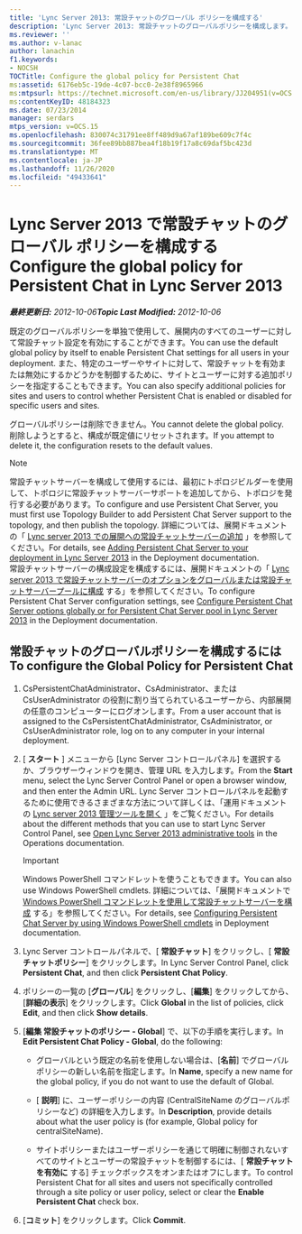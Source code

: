 ```yaml
---
title: 'Lync Server 2013: 常設チャットのグローバル ポリシーを構成する'
description: 'Lync Server 2013: 常設チャットのグローバルポリシーを構成します。'
ms.reviewer: ''
ms.author: v-lanac
author: lanachin
f1.keywords:
- NOCSH
TOCTitle: Configure the global policy for Persistent Chat
ms:assetid: 6176eb5c-19de-4c07-bcc0-2e38f8965966
ms:mtpsurl: https://technet.microsoft.com/en-us/library/JJ204951(v=OCS.15)
ms:contentKeyID: 48184323
ms.date: 07/23/2014
manager: serdars
mtps_version: v=OCS.15
ms.openlocfilehash: 830074c31791ee8ff489d9a67af189be609c7f4c
ms.sourcegitcommit: 36fee89bb887bea4f18b19f17a8c69daf5bc423d
ms.translationtype: MT
ms.contentlocale: ja-JP
ms.lasthandoff: 11/26/2020
ms.locfileid: "49433641"
---
```

# <a name="configure-the-global-policy-for-persistent-chat-in-lync-server-2013"></a><span data-ttu-id="44f11-103">Lync Server 2013 で常設チャットのグローバル ポリシーを構成する</span><span class="sxs-lookup"><span data-stu-id="44f11-103">Configure the global policy for Persistent Chat in Lync Server 2013</span></span>

<div data-xmlns="http://www.w3.org/1999/xhtml">

<div class="topic" data-xmlns="http://www.w3.org/1999/xhtml" data-msxsl="urn:schemas-microsoft-com:xslt" data-cs="https://msdn.microsoft.com/">

<div data-asp="https://msdn2.microsoft.com/asp">



</div>

<div id="mainSection">

<div id="mainBody"><span data-ttu-id="44f11-104">

<span> </span></span><span class="sxs-lookup"><span data-stu-id="44f11-104">

<span> </span></span></span>

<span data-ttu-id="44f11-105">_**最終更新日:** 2012-10-06_</span><span class="sxs-lookup"><span data-stu-id="44f11-105">_**Topic Last Modified:** 2012-10-06_</span></span>

<span data-ttu-id="44f11-106">既定のグローバルポリシーを単独で使用して、展開内のすべてのユーザーに対して常設チャット設定を有効にすることができます。</span><span class="sxs-lookup"><span data-stu-id="44f11-106">You can use the default global policy by itself to enable Persistent Chat settings for all users in your deployment.</span></span> <span data-ttu-id="44f11-107">また、特定のユーザーやサイトに対して、常設チャットを有効または無効にするかどうかを制御するために、サイトとユーザーに対する追加ポリシーを指定することもできます。</span><span class="sxs-lookup"><span data-stu-id="44f11-107">You can also specify additional policies for sites and users to control whether Persistent Chat is enabled or disabled for specific users and sites.</span></span>

<span data-ttu-id="44f11-108">グローバルポリシーは削除できません。</span><span class="sxs-lookup"><span data-stu-id="44f11-108">You cannot delete the global policy.</span></span> <span data-ttu-id="44f11-109">削除しようとすると、構成が既定値にリセットされます。</span><span class="sxs-lookup"><span data-stu-id="44f11-109">If you attempt to delete it, the configuration resets to the default values.</span></span>

<div>


> [!NOTE]  
> <span data-ttu-id="44f11-110">常設チャットサーバーを構成して使用するには、最初にトポロジビルダーを使用して、トポロジに常設チャットサーバーサポートを追加してから、トポロジを発行する必要があります。</span><span class="sxs-lookup"><span data-stu-id="44f11-110">To configure and use Persistent Chat Server, you must first use Topology Builder to add Persistent Chat Server support to the topology, and then publish the topology.</span></span> <span data-ttu-id="44f11-111">詳細については、展開ドキュメントの「 <A href="lync-server-2013-adding-persistent-chat-server-to-your-deployment.md">Lync server 2013 での展開への常設チャットサーバーの追加</A> 」を参照してください。</span><span class="sxs-lookup"><span data-stu-id="44f11-111">For details, see <A href="lync-server-2013-adding-persistent-chat-server-to-your-deployment.md">Adding Persistent Chat Server to your deployment in Lync Server 2013</A> in the Deployment documentation.</span></span><BR><span data-ttu-id="44f11-112">常設チャットサーバーの構成設定を構成するには、展開ドキュメントの「 <A href="lync-server-2013-configure-persistent-chat-server-options-globally-or-for-persistent-chat-server-pool.md">Lync server 2013 で常設チャットサーバーのオプションをグローバルまたは常設チャットサーバープールに構成</A> する」を参照してください。</span><span class="sxs-lookup"><span data-stu-id="44f11-112">To configure Persistent Chat Server configuration settings, see <A href="lync-server-2013-configure-persistent-chat-server-options-globally-or-for-persistent-chat-server-pool.md">Configure Persistent Chat Server options globally or for Persistent Chat Server pool in Lync Server 2013</A> in the Deployment documentation.</span></span>



</div>

<div>

## <a name="to-configure-the-global-policy-for-persistent-chat"></a><span data-ttu-id="44f11-113">常設チャットのグローバルポリシーを構成するには</span><span class="sxs-lookup"><span data-stu-id="44f11-113">To configure the Global Policy for Persistent Chat</span></span>

1.  <span data-ttu-id="44f11-114">CsPersistentChatAdministrator、CsAdministrator、または CsUserAdministrator の役割に割り当てられているユーザーから、内部展開の任意のコンピューターにログオンします。</span><span class="sxs-lookup"><span data-stu-id="44f11-114">From a user account that is assigned to the CsPersistentChatAdministrator, CsAdministrator, or CsUserAdministrator role, log on to any computer in your internal deployment.</span></span>

2.  <span data-ttu-id="44f11-115">[ **スタート** ] メニューから [Lync Server コントロールパネル] を選択するか、ブラウザーウィンドウを開き、管理 URL を入力します。</span><span class="sxs-lookup"><span data-stu-id="44f11-115">From the **Start** menu, select the Lync Server Control Panel or open a browser window, and then enter the Admin URL.</span></span> <span data-ttu-id="44f11-116">Lync Server コントロールパネルを起動するために使用できるさまざまな方法について詳しくは、「運用ドキュメントの [Lync server 2013 管理ツールを開く](lync-server-2013-open-lync-server-administrative-tools.md) 」をご覧ください。</span><span class="sxs-lookup"><span data-stu-id="44f11-116">For details about the different methods that you can use to start Lync Server Control Panel, see [Open Lync Server 2013 administrative tools](lync-server-2013-open-lync-server-administrative-tools.md) in the Operations documentation.</span></span>
    
    <div>
    

    > [!IMPORTANT]  
    > <span data-ttu-id="44f11-117">Windows PowerShell コマンドレットを使うこともできます。</span><span class="sxs-lookup"><span data-stu-id="44f11-117">You can also use Windows PowerShell cmdlets.</span></span> <span data-ttu-id="44f11-118">詳細については、「展開ドキュメントで <A href="configuring-persistent-chat-server-by-using-windows-powershell-cmdlets.md">Windows PowerShell コマンドレットを使用して常設チャットサーバーを構成</A> する」を参照してください。</span><span class="sxs-lookup"><span data-stu-id="44f11-118">For details, see <A href="configuring-persistent-chat-server-by-using-windows-powershell-cmdlets.md">Configuring Persistent Chat Server by using Windows PowerShell cmdlets</A> in Deployment documentation.</span></span>

    
    </div>

3.  <span data-ttu-id="44f11-119">Lync Server コントロールパネルで、[ **常設チャット**] をクリックし、[ **常設チャットポリシー**] をクリックします。</span><span class="sxs-lookup"><span data-stu-id="44f11-119">In Lync Server Control Panel, click **Persistent Chat**, and then click **Persistent Chat Policy**.</span></span>

4.  <span data-ttu-id="44f11-120">ポリシーの一覧の [**グローバル**] をクリックし、[**編集**] をクリックしてから、[**詳細の表示**] をクリックします。</span><span class="sxs-lookup"><span data-stu-id="44f11-120">Click **Global** in the list of policies, click **Edit**, and then click **Show details**.</span></span>

5.  <span data-ttu-id="44f11-121">[**編集 常設チャットのポリシー - Global**] で、以下の手順を実行します。</span><span class="sxs-lookup"><span data-stu-id="44f11-121">In **Edit Persistent Chat Policy - Global**, do the following:</span></span>
    
      - <span data-ttu-id="44f11-122">グローバルという既定の名前を使用しない場合は、[**名前**] でグローバル ポリシーの新しい名前を指定します。</span><span class="sxs-lookup"><span data-stu-id="44f11-122">In **Name**, specify a new name for the global policy, if you do not want to use the default of Global.</span></span>
    
      - <span data-ttu-id="44f11-123">[ **説明**] に、ユーザーポリシーの内容 (CentralSiteName のグローバルポリシーなど) の詳細を入力します。</span><span class="sxs-lookup"><span data-stu-id="44f11-123">In **Description**, provide details about what the user policy is (for example, Global policy for centralSiteName).</span></span>
    
      - <span data-ttu-id="44f11-124">サイトポリシーまたはユーザーポリシーを通じて明確に制御されないすべてのサイトとユーザーの常設チャットを制御するには、[ **常設チャットを有効に** する] チェックボックスをオンまたはオフにします。</span><span class="sxs-lookup"><span data-stu-id="44f11-124">To control Persistent Chat for all sites and users not specifically controlled through a site policy or user policy, select or clear the **Enable Persistent Chat** check box.</span></span>

6.  <span data-ttu-id="44f11-125">[**コミット**] をクリックします。</span><span class="sxs-lookup"><span data-stu-id="44f11-125">Click **Commit**.</span></span>

<span data-ttu-id="44f11-126"></div>

</div>

<span> </span>

</div>

</div>

</span><span class="sxs-lookup"><span data-stu-id="44f11-126"></div>

</div>

<span> </span>

</div>

</div>

</span></span></div>

